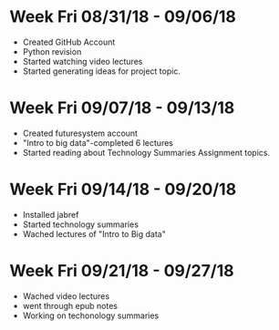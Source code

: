 Week Fri 08/31/18 - 09/06/18
======
* Created GitHub Account
* Python revision
* Started watching video lectures
* Started generating ideas for project topic.
# Week Fri 09/07/18 - 09/13/18

* Created futuresystem account
* "Intro to big data"-completed 6 lectures
* Started reading about Technology Summaries Assignment topics.
# Week Fri 09/14/18 - 09/20/18
* Installed jabref
* Started technology summaries
* Wached lectures of "Intro to Big data"
# Week Fri 09/21/18 - 09/27/18
* Wached video lectures
* went through epub notes
* Working on techonology summaries
